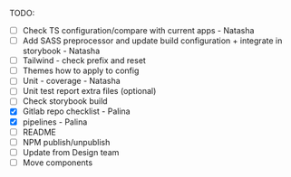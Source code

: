 TODO:

- [ ] Check TS configuration/compare with current apps - Natasha
- [ ] Add SASS preprocessor and update build configuration + integrate in storybook - Natasha
- [ ] Tailwind - check prefix and reset
- [ ] Themes how to apply to config
- [ ] Unit - coverage - Natasha
- [ ] Unit test report extra files (optional)
- [ ] Check storybook build
- [x] Gitlab repo checklist - Palina
- [x] pipelines - Palina
- [ ] README
- [ ] NPM publish/unpublish
- [ ] Update from Design team
- [ ] Move components
